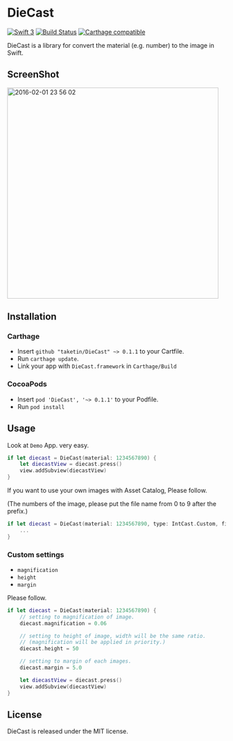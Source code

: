 # DieCast
[![Swift 3](https://img.shields.io/badge/Swift-3.0-orange.svg?style=flat)](https://swift.org)
[![Build Status](https://travis-ci.org/taketin/DieCast.svg?branch=master)](https://travis-ci.org/taketin/DieCast)
[![Carthage compatible](https://img.shields.io/badge/Carthage-compatible-4BC51D.svg?style=flat)](https://github.com/Carthage/Carthage)

DieCast is a library for convert the material (e.g. number) to the image in Swift.

## ScreenShot

<img width="487" alt="2016-02-01 23 56 02" src="https://cloud.githubusercontent.com/assets/71396/12725495/570d0b0c-c956-11e5-8aa3-778282972482.png">

## Installation

### Carthage

- Insert `github "taketin/DieCast" ~> 0.1.1` to your Cartfile.
- Run `carthage update`.
- Link your app with `DieCast.framework` in `Carthage/Build`

### CocoaPods

- Insert `pod 'DieCast', '~> 0.1.1'` to your Podfile.
- Run `pod install`

## Usage

Look at `Demo` App. very easy.

```swift
if let diecast = DieCast(material: 1234567890) {
    let diecastView = diecast.press()
    view.addSubview(diecastView)
}
```

If you want to use your own images with Asset Catalog, Please follow.

(The numbers of the image, please put the file name from 0 to 9 after the prefix.)

```swift
if let diecast = DieCast(material: 1234567890, type: IntCast.Custom, filenamePrefix: "your_image_prefix_") {
    ...
}
```

### Custom settings

- `magnification`
- `height`
- `margin`

Please follow.

```swift
if let diecast = DieCast(material: 1234567890) {
    // setting to magnification of image.
    diecast.magnification = 0.06

    // setting to height of image, width will be the same ratio.
    // (magnification will be applied in priority.)
    diecast.height = 50

    // setting to margin of each images.
    diecast.margin = 5.0

    let diecastView = diecast.press()
    view.addSubview(diecastView)
}
```

## License

DieCast is released under the MIT license.
